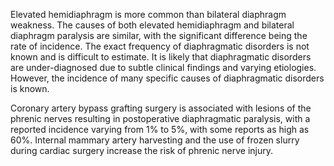 Elevated hemidiaphragm is more common than bilateral diaphragm weakness. The causes of both elevated hemidiaphragm and bilateral diaphragm paralysis are similar, with the significant difference being the rate of incidence. The exact frequency of diaphragmatic disorders is not known and is difficult to estimate. It is likely that diaphragmatic disorders are under-diagnosed due to subtle clinical findings and varying etiologies. However, the incidence of many specific causes of diaphragmatic disorders is known.

Coronary artery bypass grafting surgery is associated with lesions of the phrenic nerves resulting in postoperative diaphragmatic paralysis, with a reported incidence varying from 1% to 5%, with some reports as high as 60%. Internal mammary artery harvesting and the use of frozen slurry during cardiac surgery increase the risk of phrenic nerve injury.